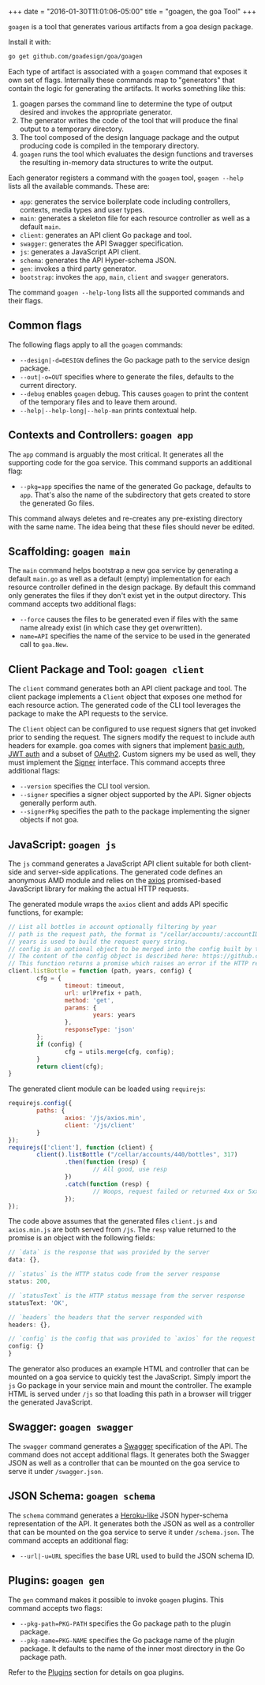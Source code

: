 +++
date = "2016-01-30T11:01:06-05:00"
title = "goagen, the goa Tool"
+++

`goagen` is a tool that generates various artifacts from a goa design package.

Install it with:

```bash
go get github.com/goadesign/goa/goagen
```

Each type of artifact is associated with a `goagen` command that exposes it own set of flags.
Internally these commands map to "generators" that contain the logic for generating the artifacts.
It works something like this:

1. goagen parses the command line to determine the type of output desired and invokes the appropriate generator.
2. The generator writes the code of the tool that will produce the final output to a temporary directory.
3. The tool composed of the design language package and the output producing code is compiled in the temporary directory.
4. `goagen` runs the tool which evaluates the design functions and traverses the resulting in-memory data
structures to write the output.

Each generator registers a command with the `goagen` tool, `goagen --help` lists all the available
commands. These are:

* `app`: generates the service boilerplate code including controllers, contexts, media types and user types.
* `main`: generates a skeleton file for each resource controller as well as a default `main`.
* `client`: generates an API client Go package and tool.
* `swagger`: generates the API Swagger specification.
* `js`: generates a JavaScript API client.
* `schema`: generates the API Hyper-schema JSON.
* `gen`: invokes a third party generator.
* `bootstrap`: invokes the `app`, `main`, `client` and `swagger` generators.

The command `goagen --help-long` lists all the supported commands and their flags.

## Common flags

The following flags apply to all the `goagen` commands:

* `--design|-d=DESIGN` defines the Go package path to the service design package.
* `--out|-o=OUT` specifies where to generate the files, defaults to the current directory.
* `--debug` enables `goagen` debug. This causes `goagen` to print the content of the temporary
files and to leave them around.
* `--help|--help-long|--help-man` prints contextual help.

## Contexts and Controllers: `goagen app`

The `app` command is arguably the most critical. It generates all the supporting code for the
goa service. This command supports an additional flag:

* `--pkg=app` specifies the name of the generated Go package, defaults to `app`. That's also the
name of the subdirectory that gets created to store the generated Go files.

This command always deletes and re-creates any pre-existing directory with the same name. The idea
being that these files should never be edited.

## Scaffolding: `goagen main`

The `main` command helps bootstrap a new goa service by generating a default `main.go` as
well as a default (empty) implementation for each resource controller defined in the design package. By default
this command only generates the files if they don't exist yet in the output directory. This
command accepts two additional flags:

* `--force` causes the files to be generated even if files with the same name already exist (in
        which case they get overwritten).
* `name=API` specifies the name of the service to be used in the generated call to `goa.New`.

## Client Package and Tool: `goagen client`

The `client` command generates both an API client package and tool. The client package implements a `Client`
object that exposes one method for each resource action. The generated code of the CLI tool leverages the package to
make the API requests to the service.

The `Client` object can be configured to use request signers that get invoked prior to sending the
request. The signers modify the request to include auth headers for example. goa comes with signers that implement
[basic auth](https://godoc.org/github.com/goadesign/goa#BasicSigner),
[JWT auth](https://godoc.org/github.com/goadesign/goa#JWTSigner) and a subset of
[OAuth2](https://godoc.org/github.com/goadesign/goa#OAuth2Signer). Custom signers my be used as well, they must
implement the [Signer](https://godoc.org/github.com/goadesign/goa#Signer) interface.
This command accepts three additional flags:

* `--version` specifies the CLI tool version.
* `--signer` specifies a signer object supported by the API. Signer objects generally perform auth.
* `--signerPkg` specifies the path to the package implementing the signer objects if not goa.

## JavaScript: `goagen js`

The `js` command generates a JavaScript API client suitable for both client-side and server-side
applications. The generated code defines an anonymous AMD module and relies on the
[axios](https://github.com/mzabriskie/axios) promised-based JavaScript library for making the actual
HTTP requests.

The generated module wraps the `axios` client and adds API specific functions, for example:

```javascript
// List all bottles in account optionally filtering by year
// path is the request path, the format is "/cellar/accounts/:accountID/bottles"
// years is used to build the request query string.
// config is an optional object to be merged into the config built by the function prior to making the request.
// The content of the config object is described here: https://github.com/mzabriskie/axios#request-api
// This function returns a promise which raises an error if the HTTP response is a 4xx or 5xx.
client.listBottle = function (path, years, config) {
        cfg = {
                timeout: timeout,
                url: urlPrefix + path,
                method: 'get',
                params: {
                        years: years
                },
                responseType: 'json'
        };
        if (config) {
                cfg = utils.merge(cfg, config);
        }
        return client(cfg);
}
```

The generated client module can be loaded using `requirejs`:

```javascript
requirejs.config({
        paths: {
                axios: '/js/axios.min',
                client: '/js/client'
        }
});
requirejs(['client'], function (client) {
        client().listBottle ("/cellar/accounts/440/bottles", 317)
                .then(function (resp) {
                        // All good, use resp
                })
                .catch(function (resp) {
                        // Woops, request failed or returned 4xx or 5xx.
                });
});
```

The code above assumes that the generated files `client.js` and `axios.min.js` are both
served from `/js`. The `resp` value returned to the promise is an object with the following
fields:

```javascript
// `data` is the response that was provided by the server
data: {},

// `status` is the HTTP status code from the server response
status: 200,

// `statusText` is the HTTP status message from the server response
statusText: 'OK',

// `headers` the headers that the server responded with
headers: {},

// `config` is the config that was provided to `axios` for the request
config: {}
}
```

The generator also produces an example HTML and controller that can be mounted on a
goa service to quickly test the JavaScript. Simply import the `js` Go
package in your service main and mount the controller. The example HTML is served
under `/js` so that loading this path in a browser will trigger the generated
JavaScript.

## Swagger: `goagen swagger`

The `swagger` command generates a [Swagger](http://swagger.io) specification of the API. The command
does not accept additional flags. It generates both the Swagger JSON as well as a controller that
can be mounted on the goa service to serve it under `/swagger.json`.

## JSON Schema: `goagen schema`

The `schema` command generates a
[Heroku-like](https://blog.heroku.com/archives/2014/1/8/json_schema_for_heroku_platform_api) JSON
hyper-schema representation of the API. It generates both the JSON as well as a controller that can
be mounted on the goa service to serve it under `/schema.json`. The command accepts an additional
flag:

* `--url|-u=URL` specifies the base URL used to build the JSON schema ID.

## Plugins: `goagen gen`

The `gen` command makes it possible to invoke `goagen` plugins.
This command accepts two flags:

* `--pkg-path=PKG-PATH` specifies the Go package path to the plugin package.
* `--pkg-name=PKG-NAME` specifies the Go package name of the plugin package. It defaults to the
name of the inner most directory in the Go package path.

Refer to the [Plugins](../extend/plugins.md) section for details on goa plugins.
